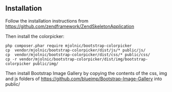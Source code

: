 
Installation
------------

Follow the installation instructions from https://github.com/zendframework/ZendSkeletonApplication

Then install the colorpicker:
```
php composer.phar require mjolnic/bootstrap-colorpicker
cp  vendor/mjolnic/bootstrap-colorpicker/dist/js/* public/js/
cp  vendor/mjolnic/bootstrap-colorpicker/dist/css/* public/css/
cp -r vendor/mjolnic/bootstrap-colorpicker/dist/img/bootstrap-colorpicker public/img/
```

Then install Bootstrap Image Gallery by copying the contents of the css, img and js folders
of https://github.com/blueimp/Bootstrap-Image-Gallery into public/





